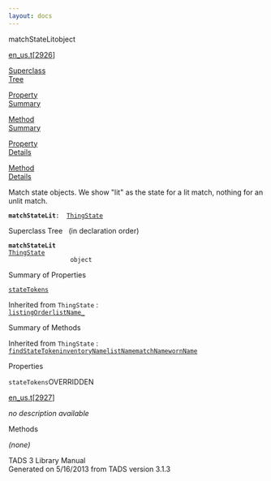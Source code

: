 ```yaml
---
layout: docs
---
```

<span class="title">matchStateLit</span><span class="type">object</span>

[en_us.t](../file/en_us.t.html)\[[2926](../source/en_us.t.html#2926)\]

[Superclass  
Tree](#_SuperClassTree_)

[Property  
Summary](#_PropSummary_)

[Method  
Summary](#_MethodSummary_)

[Property  
Details](#_Properties_)

[Method  
Details](#_Methods_)



Match state objects. We show "lit" as the state for a lit match, nothing
for an unlit match.

**`matchStateLit`**` :   `[`ThingState`](../object/ThingState.html)



<span id="_SuperClassTree_"></span>



<span class="hdln">Superclass Tree</span>   (in declaration order)



**`matchStateLit`**  
[`ThingState`](../object/ThingState.html)  
`                 object`  
<span id="_PropSummary_"></span>



<span class="hdln">Summary of Properties</span>  



[`stateTokens`](#stateTokens)

Inherited from `ThingState` :  
[`listingOrder`](../object/ThingState.html#listingOrder)[`listName_`](../object/ThingState.html#listName_)

<span id="_MethodSummary_"></span>



<span class="hdln">Summary of Methods</span>  





Inherited from `ThingState` :  
[`findStateToken`](../object/ThingState.html#findStateToken)[`inventoryName`](../object/ThingState.html#inventoryName)[`listName`](../object/ThingState.html#listName)[`matchName`](../object/ThingState.html#matchName)[`wornName`](../object/ThingState.html#wornName)

<span id="_Properties_"></span>



<span class="hdln">Properties</span>  



<span id="stateTokens"></span>

`stateTokens`<span class="rem">OVERRIDDEN</span>

[en_us.t](../file/en_us.t.html)\[[2927](../source/en_us.t.html#2927)\]



*no description available*



<span id="_Methods_"></span>



<span class="hdln">Methods</span>  



*(none)*



TADS 3 Library Manual  
Generated on 5/16/2013 from TADS version 3.1.3


